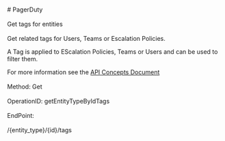 <br>#     PagerDuty</br>
<br>Get tags for entities</br>
<br>Get related tags for Users, Teams or Escalation Policies.

A Tag is applied to EScalation Policies, Teams or Users and can be used to filter them.

For more information see the [API Concepts Document](../../docs/CONCEPTS.md#tags)
</br>
<br>Method: Get</br>
<br>OperationID: getEntityTypeByIdTags</br>
<br>EndPoint:</br>
<br>/{entity_type}/{id}/tags</br>

